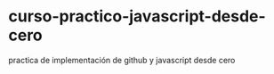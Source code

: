 # curso-practico-javascript-desde-cero
practica de implementación de github y javascript desde cero
